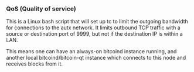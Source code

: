 ### QoS (Quality of service) ###

This is a Linux bash script that will set up tc to limit the outgoing bandwidth for connections to the autx network. It limits outbound TCP traffic with a source or destination port of 9999, but not if the destination IP is within a LAN.

This means one can have an always-on bitcoind instance running, and another local bitcoind/bitcoin-qt instance which connects to this node and receives blocks from it.
